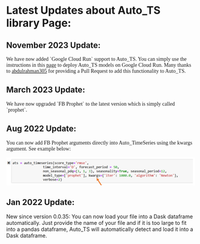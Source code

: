 <h1 id="updates">Latest Updates about Auto_TS library Page:</h1>

<h2 id="nov-update">November 2023 Update:</h2>
<p style="font-family:verdana">We have now added `Google Cloud Run` support to Auto_TS. You can simply use the instructions in this <a href="https://github.com/AutoViML/Auto_TS/blob/master/cloud_run.txt">page</a> to deploy Auto_TS models on Google Cloud Run. Many thanks to <a href="https://github.com/abdulrahman305"> abdulrahman305</a> for providing a Pull Request to add this functionality to Auto_TS. <br>

<h2 id="mar-update">March 2023 Update:</h2>
<p style="font-family:verdana">We have now upgraded `FB Prophet` to the latest version which is simply called `prophet`. <br>

<h2 id="aug-update">Aug 2022 Update:</h2>
<p style="font-family:verdana">You can now add FB Prophet arguments directly into Auto_TimeSeries using the kwargs argument. See example below:

![fb-prophet](images/add_fb_prophet.png)

<h2 id="jan-update">Jan 2022 Update:</h2>
New since version 0.0.35: You can now load your file into a Dask dataframe automatically. Just provide the name of your file and if it is too large to fit into a pandas dataframe, Auto_TS will automatically detect and load it into a Dask dataframe.

